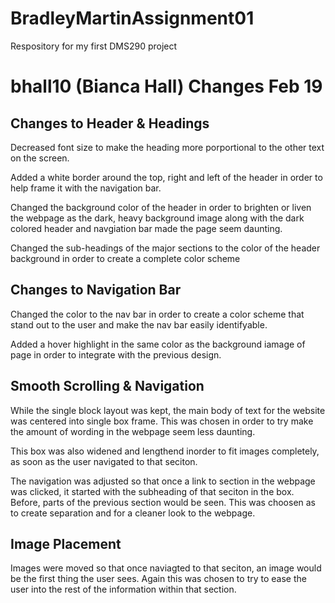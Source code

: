 # BradleyMartinAssignment01
 Respository for my first DMS290 project

# bhall10 (Bianca Hall) Changes Feb 19

Changes to Header & Headings
-----------------

Decreased font size to make the heading more porportional to the other text on the screen. 

Added a white border around the top, right and left of the header in order to help frame it with the navigation bar.

Changed the background color of the header in order to brighten or liven the webpage as the dark, heavy background image along with the dark colored header and navgiation bar made the page seem daunting.

Changed the sub-headings of the major sections to the color of the header background in order to create a complete color scheme

Changes to Navigation Bar
--------------------------

Changed the color to the nav bar in order to create a color scheme that stand out to the user and make the nav bar easily identifyable. 

Added a hover highlight in the same color as the background iamage of page in order to integrate with the previous design.

Smooth Scrolling & Navigation
------------------------------

While the single block layout was kept, the main body of text for the website was centered into single box frame. This was chosen in order to try make the amount of wording in the webpage seem less daunting.

This box was also widened and lengthend inorder to fit images completely, as soon as the user navigated to that seciton.

The navigation was adjusted so that once a link to section in the webpage was clicked, it started with the subheading of that seciton in the box. Before, parts of the previous section would be seen. This was choosen as to create separation and for a cleaner look to the webpage.

Image Placement
----------------

Images were moved so that once naviagted to that seciton, an image would be the first thing the user sees. Again this was chosen to try to ease the user into the rest of the information within that section.





